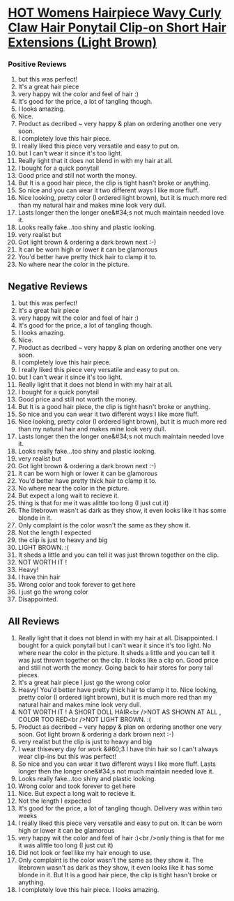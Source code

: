 # [HOT Womens Hairpiece Wavy Curly Claw Hair Ponytail Clip-on Short Hair Extensions (Light Brown)](https://products.checkmycream.com/products/HOT-Womens-Hairpiece-Wavy-Curly-Claw-Hair-Ponytail-Clip-on-Short-Hair-Extensions-(Light-Brown).html)

### Positive Reviews

<ol>
      <li>but this was perfect!</li>
      <li>It&#x27;s a great hair piece</li>
      <li>very happy wit the color and feel of hair :)</li>
      <li>It&#x27;s good for the price, a lot of tangling though.</li>
      <li>I looks amazing.</li>
      <li>Nice.</li>
      <li>Product as decribed ~ very happy &amp; plan on ordering another one very soon.</li>
      <li>I completely love this hair piece.</li>
      <li>I really liked this piece very versatile and easy to put on.</li>
      <li>but I can&#x27;t wear it since it&#x27;s too light.</li>
      <li>Really light that it does not blend in with my hair at all.</li>
      <li>I bought for a quick ponytail</li>
      <li>Good price and still not worth the money.</li>
      <li>But It is a good hair piece, the clip is tight hasn&#x27;t broke or anything.</li>
      <li>So nice and you can wear it two different ways I like more fluff.</li>
      <li>Nice looking, pretty color (I ordered light brown), but it is much more red than my natural hair and makes mine look very dull.</li>
      <li>Lasts longer then the longer one&amp;#34;s not much maintain needed love it.</li>
      <li>Looks really fake...too shiny and plastic looking.</li>
      <li>very realist but</li>
      <li>Got light brown &amp; ordering a dark brown next :-)</li>
      <li>It can be worn high or lower it can be glamorous</li>
      <li>You&#x27;d better have pretty thick hair to clamp it to.  </li>
      <li>No where near the color in the picture.</li>
</ol>


<h2>Negative Reviews</h2>
<ol>
<li> but this was perfect!</li>
<li> It&#x27;s a great hair piece</li>
<li> very happy wit the color and feel of hair :)</li>
<li> It&#x27;s good for the price, a lot of tangling though.</li>
<li> I looks amazing.</li>
<li> Nice.</li>
<li> Product as decribed ~ very happy &amp; plan on ordering another one very soon.</li>
<li> I completely love this hair piece.</li>
<li> I really liked this piece very versatile and easy to put on.</li>
<li> but I can&#x27;t wear it since it&#x27;s too light.</li>
<li> Really light that it does not blend in with my hair at all.</li>
<li> I bought for a quick ponytail</li>
<li> Good price and still not worth the money.</li>
<li> But It is a good hair piece, the clip is tight hasn&#x27;t broke or anything.</li>
<li> So nice and you can wear it two different ways I like more fluff.</li>
<li> Nice looking, pretty color (I ordered light brown), but it is much more red than my natural hair and makes mine look very dull.</li>
<li> Lasts longer then the longer one&amp;#34;s not much maintain needed love it.</li>
<li> Looks really fake...too shiny and plastic looking.</li>
<li> very realist but</li>
<li> Got light brown &amp; ordering a dark brown next :-)</li>
<li> It can be worn high or lower it can be glamorous</li>
<li> You&#x27;d better have pretty thick hair to clamp it to.  </li>
<li> No where near the color in the picture.</li>
<li> But expect a long wait to recieve it.</li>
<li> thing is that for me it was alittle too long (I just cut it)</li>
<li> The litebrown wasn&#x27;t as dark as they show, it even looks like it has some blonde in it.</li>
<li> Only complaint is the color wasn&#x27;t the same as they show it.</li>
<li> Not the length I expected</li>
<li> the clip is just to heavy and big</li>
<li> LIGHT BROWN. :(</li>
<li> It sheds a little and you can tell it was just thrown together on the clip.</li>
<li> NOT WORTH IT !  </li>
<li> Heavy!  </li>
<li> I have thin hair</li>
<li> Wrong color and took forever to get here</li>
<li> I just go the wrong color</li>
<li> Disappointed.</li>
</ol>

<h2>All Reviews</h2>

<ol>
    <li> Really light that it does not blend in with my hair at all. Disappointed. I bought for a quick ponytail but I can&#x27;t wear it since it&#x27;s too light. No where near the color in the picture. It sheds a little and you can tell it was just thrown together on the clip. It looks like a clip on. Good price and still not worth the money. Going back to hair stores for pony tail pieces.</li>
    <li> It&#x27;s a great hair piece I just go the wrong color</li>
    <li> Heavy!  You&#x27;d better have pretty thick hair to clamp it to.  Nice looking, pretty color (I ordered light brown), but it is much more red than my natural hair and makes mine look very dull.</li>
    <li> NOT WORTH IT !  A SHORT DOLL HAIR&lt;br /&gt;NOT AS SHOWN AT ALL , COLOR TOO RED&lt;br /&gt;NOT LIGHT BROWN. :(</li>
    <li> Product as decribed ~ very happy &amp; plan on ordering another one very soon. Got light brown &amp; ordering a dark brown next :-)</li>
    <li> very realist but the clip is just to heavy and big</li>
    <li> I wear thisevery day for work &amp;#60;3 I have thin hair so I can&#x27;t always wear clip-ins but this was perfect!</li>
    <li> So nice and you can wear it two different ways I like more fluff. Lasts longer then the longer one&amp;#34;s not much maintain needed love it.</li>
    <li> Looks really fake...too shiny and plastic looking.</li>
    <li> Wrong color and took forever to get here</li>
    <li> Nice. But expect a long wait to recieve it.</li>
    <li> Not the length I expected</li>
    <li> It&#x27;s good for the price, a lot of tangling though. Delivery was within two weeks</li>
    <li> I really liked this piece very versatile and easy to put on. It can be worn high or lower it can be glamorous</li>
    <li> very happy wit the color and feel of hair :)&lt;br /&gt;only thing is that for me it was alittle too long (I just cut it)</li>
    <li> Did not look or feel like my hair enough to use.</li>
    <li> Only complaint is the color wasn&#x27;t the same as they show it. The litebrown wasn&#x27;t as dark as they show, it even looks like it has some blonde in it. But It is a good hair piece, the clip is tight hasn&#x27;t broke or anything.</li>
    <li> I completely love this hair piece. I looks amazing.</li>
</ol>




